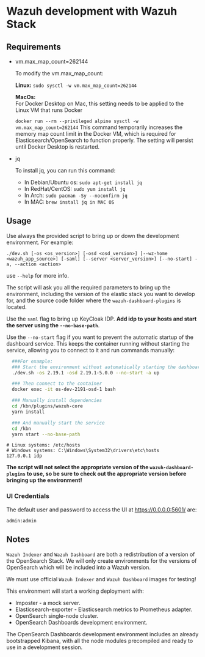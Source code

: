 # Wazuh development with Wazuh Stack

## Requirements

- vm.max_map_count=262144

  To modify the vm.max_map_count:

    **Linux:**
  `sudo sysctl -w vm.max_map_count=262144`
  
    **MacOs:**  
  For Docker Desktop on Mac, this setting needs to be applied to the Linux VM that runs Docker

  `docker run --rm --privileged alpine sysctl -w vm.max_map_count=262144`
  This command temporarily increases the memory map count limit in the Docker VM, which is required for Elasticsearch/OpenSearch to function properly. The setting will persist until Docker Desktop is restarted.
  
- jq

  To install jq, you can run this command:

  - In Debian/Ubuntu os:
    `sudo apt-get install jq`
  - In RedHat/CentOS:
    `sudo yum install jq`
  - In Arch:
    `sudo pacman -Sy --noconfirm jq`
  - In MAC:
    `brew install jq in MAC OS`

## Usage

Use always the provided script to bring up or down the development
environment. For example:

```
./dev.sh [-os <os_version>] [-osd <osd_version>] [--wz-home <wazuh_app_source>] [-saml] [--server <server_version>] [--no-start] -a, --action <action>
```

use `--help` for more info.

The script will ask you all the required parameters to bring up the
environment, including the version of the elastic stack you want to
develop for, and the source code folder where the `wazuh-dashboard-plugins` is
located.

Use the `saml` flag to bring up KeyCloak IDP. **Add idp to your hosts and start
the server using the `--no-base-path`**.

Use the `--no-start` flag if you want to prevent the automatic startup of the dashboard service. This keeps the container running without starting the service, allowing you to connect to it and run commands manually:

```bash
  ###For example:
  ### Start the environment without automatically starting the dashboard service
  ./dev.sh -os 2.19.1 -osd 2.19.1-5.0.0 --no-start -a up

  ### Then connect to the container
  docker exec -it os-dev-2191-osd-1 bash

  ### Manually install dependencies
  cd /kbn/plugins/wazuh-core
  yarn install

  ### And manually start the service
  cd /kbn
  yarn start --no-base-path
```

```apacheconf
# Linux systems: /etc/hosts
# Windows systems: C:\Windows\System32\drivers\etc\hosts
127.0.0.1 idp
```

**The script will not select the appropriate version of the
`wazuh-dashboard-plugins` to use, so be sure to check out the appropriate
version before bringing up the environment!**

### UI Credentials

The default user and password to access the UI at https://0.0.0.0:5601/ are:

```
admin:admin
```

## Notes

`Wazuh Indexer` and `Wazuh Dashboard` are both a redistribution of a
version of the OpenSearch Stack. We will only create environments for
the versions of OpenSearch which will be included into a Wazuh
version.

We must use official `Wazuh Indexer` and `Wazuh Dashboard` images for
testing!

This environment will start a working deployment with:

- Imposter - a mock server.
- Elasticsearch-exporter - Elasticsearch metrics to Prometheus adapter.
- OpenSearch single-node cluster.
- OpenSearch Dashboards development environment.

The OpenSearch Dashboards development environment includes an already
bootstrapped Kibana, with all the node modules precompiled and ready to
use in a development session.
